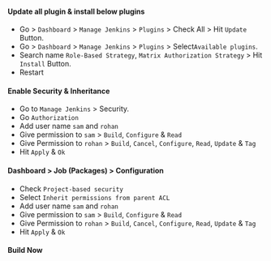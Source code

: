 #### Update all plugin & install below plugins

- Go > `Dashboard` > `Manage Jenkins` > `Plugins` > Check All > Hit `Update` Button.
- Go > `Dashboard` > `Manage Jenkins` > `Plugins` > Select`Available plugins`.
- Search name `Role-Based Strategy`, `Matrix Authorization Strategy` > Hit `Install` Button.
- Restart

#### Enable Security & Inheritance

- Go to `Manage Jenkins` > Security.
- Go `Authorization`
- Add user name `sam` and `rohan`
- Give permission to `sam` > `Build`, `Configure` & `Read`
- Give Permission to `rohan` > `Build`, `Cancel`, `Configure`, `Read`, `Update` & `Tag`
- Hit `Apply` & `Ok`

#### Dashboard > Job (Packages) > Configuration

- Check `Project-based security`
- Select `Inherit permissions from parent ACL`
- Add user name `sam` and `rohan`
- Give permission to `sam` > `Build`, `Configure` & `Read`
- Give Permission to `rohan` > `Build`, `Cancel`, `Configure`, `Read`, `Update` & `Tag`
- Hit `Apply` & `Ok`

#### Build Now
